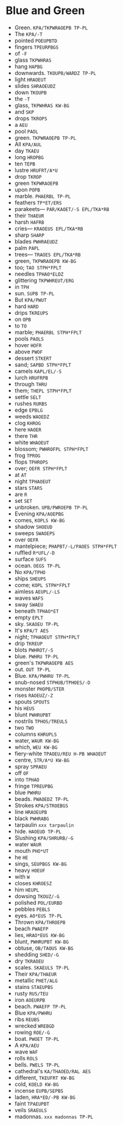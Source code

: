 # Blue and Green

* Green. `KPA/TKPWRAOEPB TP-PL`
* The `KPA/-T`
* pointed `POEUPBTD`
* fingers `TPEURPBGS`
* of `-F`
* glass `TKPWHRAS`
* hang `HAPBG`
* downwards. `TKOUPB/WARDZ TP-PL`
* light `HRAOEUT`
* slides `SHRAOEUDZ`
* down `TKOUPB`
* the `-T`
* glass, `TKPWHRAS KW-BG`
* and `SKP`
* drops `TKROPS`
* a `AEU`
* pool `PAOL`
* green. `TKPWRAOEPB TP-PL`
* All `KPA/AUL`
* day `TKAEU`
* long `HROPBG`
* ten `TEPB`
* lustre `HRUFRT/A*U`
* drop `TKROP`
* green `TKPWRAOEPB`
* upon `POPB`
* marble. `PHAERBL TP-PL`
* feathers `TP*ET/ERS`
* parakeets— `PAR/KAOET/-S EPL/TKA*RB`
* their `THAEUR`
* harsh `HAFRB`
* cries— `KRAOEUS EPL/TKA*RB`
* sharp `SHARP`
* blades `PWHRAEUDZ`
* palm `PAPL`
* trees— `TRAOES EPL/TKA*RB`
* green, `TKPWRAOEPB KW-BG`
* too; `TAO STPH*FPLT`
* needles `TPHAO*ELDZ`
* glittering `TKPWHREUT/ERG`
* in `TPH`
* sun. `SUPB TP-PL`
* But `KPA/PWUT`
* hard `HARD`
* drips `TKREUPS`
* on `OPB`
* to `TO`
* marble; `PHAERBL STPH*FPLT`
* pools `PAOLS`
* hover `HOFR`
* above `PWOF`
* dessert `STKERT`
* sand; `SAPBD STPH*FPLT`
* camels `KAPL/EL/-S`
* lurch `HRUFRPB`
* through `THRU`
* them; `THEPL STPH*FPLT`
* settle `SELT`
* rushes `RURBS`
* edge `EPBLG`
* weeds `WAOEDZ`
* clog `KHROG`
* here `HAOER`
* there `THR`
* white `WHAOEUT`
* blossom; `PWHROFPL STPH*FPLT`
* frog `TPROG`
* flops `TPHROPS`
* over; `OEFR STPH*FPLT`
* at `AT`
* night `TPHAOEUT`
* stars `STARS`
* are `R`
* set `SET`
* unbroken. `UPB/PWROEPB TP-PL`
* Evening `KPA/AOEPBG`
* comes, `KOPLS KW-BG`
* shadow `SHOEUD`
* sweeps `SWAOEPS`
* over `OEFR`
* mantelpiece; `PHAPBT/-L/PAOES STPH*FPLT`
* ruffled `R*UFL/-D`
* surface `SUFS`
* ocean. `OEGS TP-PL`
* No `KPA/TPHO`
* ships `SHEUPS`
* come; `KOPL STPH*FPLT`
* aimless `AEUPL/-LS`
* waves `WAFS`
* sway `SWAEU`
* beneath `TPHAO*ET`
* empty `EPLT`
* sky. `SKAOEU TP-PL`
* It's `KPA/T AES`
* night; `TPHAOEUT STPH*FPLT`
* drip `TKREUP`
* blots `PWHROT/-S`
* blue. `PWHRU TP-PL`
* green's `TKPWRAOEPB AES`
* out. `OUT TP-PL`
* Blue. `KPA/PWHRU TP-PL`
* snub-nosed `STPHUB/TPHOES/-D`
* monster `PHOPB/STER`
* rises `RAOEUZ/-Z`
* spouts `SPOUTS`
* his `HEUS`
* blunt `PWHRUPBT`
* nostrils `TPHOS/TREULS`
* two `TWO`
* columns `KHRUPLS`
* water, `WAUR KW-BG`
* which, `WEU KW-BG`
* fiery-white `TPAOEU/REU H-PB WHAOEUT`
* centre, `STR/A*U KW-BG`
* spray `SPRAEU`
* off `OF`
* into `TPHAO`
* fringe `TPREUPBG`
* blue `PWHRU`
* beads. `PWAOEDZ TP-PL`
* Strokes `KPA/STROEBGS`
* line `HRAOEUPB`
* black `PWHRABG`
* tarpaulin `xxx tarpaulin`
* hide. `HAOEUD TP-PL`
* Slushing `KPA/SHRURB/-G`
* water `WAUR`
* mouth `PHO*UT`
* he `HE`
* sings, `SEUPBGS KW-BG`
* heavy `HOEUF`
* with `W`
* closes `KHROESZ`
* him `HEUPL`
* dowsing `TKOUZ/-G`
* polished `POL/EURBD`
* pebbles `PEBLS`
* eyes. `AO*EUS TP-PL`
* Thrown `KPA/THROEPB`
* beach `PWAEFP`
* lies, `HRAO*EUS KW-BG`
* blunt, `PWHRUPBT KW-BG`
* obtuse, `OB/TAOUS KW-BG`
* shedding `SHED/-G`
* dry `TKRAOEU`
* scales. `SKAEULS TP-PL`
* Their `KPA/THAEUR`
* metallic `PHET/ALG`
* stains `STAEUPBS`
* rusty `RUS/TEU`
* iron `AOEURPB`
* beach. `PWAEFP TP-PL`
* Blue `KPA/PWHRU`
* ribs `REUBS`
* wrecked `WREBGD`
* rowing `ROE/-G`
* boat. `PWOET TP-PL`
* A `KPA/AEU`
* wave `WAF`
* rolls `ROLS`
* bells. `PWELS TP-PL`
* cathedral's `KA/THAOED/RAL AES`
* different, `TKEUFRT KW-BG`
* cold, `KOELD KW-BG`
* incense `EUPB/SEPBS`
* laden, `HRA*ED/-PB KW-BG`
* faint `TPAEUPBT`
* veils `SRAEULS`
* madonnas. `xxx madonnas TP-PL`
